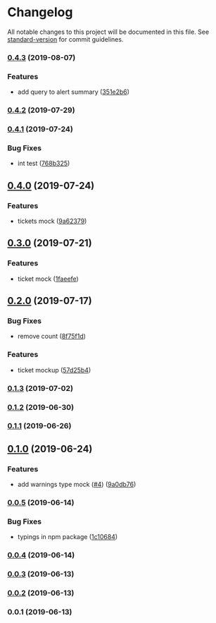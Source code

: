 # Changelog

All notable changes to this project will be documented in this file. See [standard-version](https://github.com/conventional-changelog/standard-version) for commit guidelines.

### [0.4.3](https://github.com/36node/bus-op-sdk-js/compare/v0.4.2...v0.4.3) (2019-08-07)


### Features

* add query to alert summary ([351e2b6](https://github.com/36node/bus-op-sdk-js/commit/351e2b6))

### [0.4.2](https://github.com/36node/bus-op-sdk-js/compare/v0.4.1...v0.4.2) (2019-07-29)



### [0.4.1](https://github.com/36node/bus-op-sdk-js/compare/v0.4.0...v0.4.1) (2019-07-24)


### Bug Fixes

* int test ([768b325](https://github.com/36node/bus-op-sdk-js/commit/768b325))



## [0.4.0](https://github.com/36node/bus-op-sdk-js/compare/v0.3.0...v0.4.0) (2019-07-24)


### Features

* tickets mock ([9a62379](https://github.com/36node/bus-op-sdk-js/commit/9a62379))



## [0.3.0](https://github.com/36node/bus-op-sdk-js/compare/v0.2.0...v0.3.0) (2019-07-21)


### Features

* ticket mock ([1faeefe](https://github.com/36node/bus-op-sdk-js/commit/1faeefe))



## [0.2.0](https://github.com/36node/bus-op-sdk-js/compare/v0.1.3...v0.2.0) (2019-07-17)


### Bug Fixes

* remove count ([8f75f1d](https://github.com/36node/bus-op-sdk-js/commit/8f75f1d))


### Features

* ticket mockup ([57d25b4](https://github.com/36node/bus-op-sdk-js/commit/57d25b4))



### [0.1.3](https://github.com/36node/bus-op-sdk-js/compare/v0.1.2...v0.1.3) (2019-07-02)



### [0.1.2](https://github.com/36node/bus-op-sdk-js/compare/v0.1.1...v0.1.2) (2019-06-30)



### [0.1.1](https://github.com/36node/bus-op-sdk-js/compare/v0.1.0...v0.1.1) (2019-06-26)



## [0.1.0](https://github.com/36node/bus-op-sdk-js/compare/v0.0.5...v0.1.0) (2019-06-24)


### Features

* add warnings type mock ([#4](https://github.com/36node/bus-op-sdk-js/issues/4)) ([9a0db76](https://github.com/36node/bus-op-sdk-js/commit/9a0db76))



### [0.0.5](https://github.com/36node/bus-op-sdk-js/compare/v0.0.4...v0.0.5) (2019-06-14)


### Bug Fixes

* typings in npm package ([1c10684](https://github.com/36node/bus-op-sdk-js/commit/1c10684))



### [0.0.4](https://github.com/36node/bus-op-sdk-js/compare/v0.0.3...v0.0.4) (2019-06-14)



### [0.0.3](https://github.com/36node/bus-op-sdk-js/compare/v0.0.2...v0.0.3) (2019-06-13)



### [0.0.2](https://github.com/36node/bus-op-sdk-js/compare/v0.0.1...v0.0.2) (2019-06-13)



### 0.0.1 (2019-06-13)
